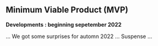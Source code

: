 ## Minimum Viable Product (MVP)

**Developments : beginning sepetember 2022**

... We got some surprises for automn 2022 ... Suspense ...
